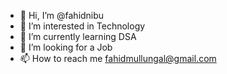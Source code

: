 - 👋 Hi, I’m @fahidnibu
- 👀 I’m interested in Technology 
- 🌱 I’m currently learning DSA
- 💞️ I’m looking for a Job
- 📫 How to reach me fahidmullungal@gmail.com

<!---
fahidnibu/fahidnibu is a ✨ special ✨ repository because its `README.md` (this file) appears on your GitHub profile.
You can click the Preview link to take a look at your changes.
--->
